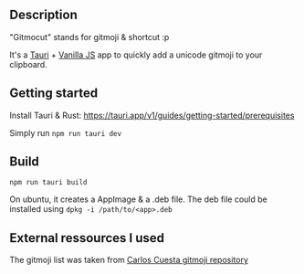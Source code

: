 ## Description

"Gitmocut" stands for gitmoji & shortcut :p

It's a [Tauri](https://tauri.app) + [Vanilla JS](http://vanilla-js.com/) app to quickly add a unicode gitmoji to your clipboard.

## Getting started

Install Tauri & Rust: https://tauri.app/v1/guides/getting-started/prerequisites

Simply run `npm run tauri dev`

## Build

`npm run tauri build`

On ubuntu, it creates a AppImage & a .deb file. The deb file could be installed using `dpkg -i /path/to/<app>.deb`

## External ressources I used

The gitmoji list was taken from [Carlos Cuesta gitmoji repository](https://github.com/carloscuesta/gitmoji)

